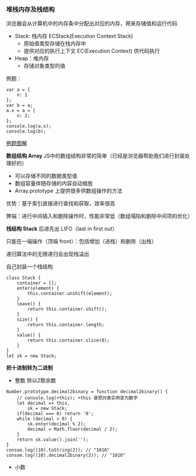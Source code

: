 ### 堆栈内存及栈结构

浏览器会从计算机中的内存条中分配出对应的内存，用来存储值和运行代码
+ Stack: 栈内存 ECStack(Execution Context Stack)
  + 原始值类型存储在栈内存中
  + 提供对应的执行上下文 EC(Execution Context) 供代码执行
+ Heap：堆内存
  + 存储对象类型的值

例题：
```
var a = {
    n: 1
};
var b = a;
a.x = a = {
    n: 2;
};
console.log(a.x);
console.log(b);
```
[例题图解](./Item2/eg.png)

**数组结构 Array**
JS中的数组结构非常的简单（已经是浏览器帮助我们进行封装处理好的）
+ 可以存储不同的数据类型值
+ 数组容量伴随存储的内容自动缩放
+ Array.prototype 上提供很多供数组操作的方法

优势：基于索引直接进行查找和获取，效率很高

弊端：进行中间插入和删除操作时，性能非常低（数组塌陷和删除中间项的优化）

**栈结构 Stack**
后进先出 LIFO（last in first out）

只能在一端操作（顶端 front）：包括增加（进栈）和删除（出栈）

递归算法中的无限递归会出现栈溢出

自己封装一个栈结构
```
class Stack {
    container = [];
    enter(element) {
        this.container.unshift(element);
    }
    leave() {
        return this.container.shift();
    }
    size() {
        return this.container.length;
    }
    value() {
        return this.container.slice(0);
    }
}
let sk = new Stack;
```
**把十进制转为二进制**
+ 整数  除以2取余数
```
Number.prototype.decimal2binary = function decimal2binary() {
    // console.log(+this); +this 是把对象实例变为数字
    let decimal =+ this,
        sk = new Stack;
    if(decimal === 0) return '0';
    while (decimal > 0) {
        sk.enter(decimal % 2);
        decimal = Math.floor(decimal / 2);
    }
    return sk.value().join('');
}
consoe.log((10).toString(2)); // "1010"
consoe.log((10).decimal2binary(2)); // "1010"
```
+ 小数
